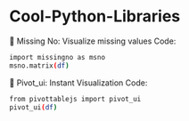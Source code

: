 # Cool-Python-Libraries

🔸 Missing No: Visualize missing values
        Code:
```sh
import missingno as msno
msno.matrix(df)
```

🔸 Pivot_ui: Instant Visualization
        Code:
```sh
from pivottablejs import pivot_ui
pivot_ui(df)
```
